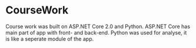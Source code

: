 # CourseWork
Course work was built on ASP.NET Core 2.0 and Python. ASP.NET Core has main part of app with front- and back-end. Python was used for analyse, it is like a seperate module of the app.
